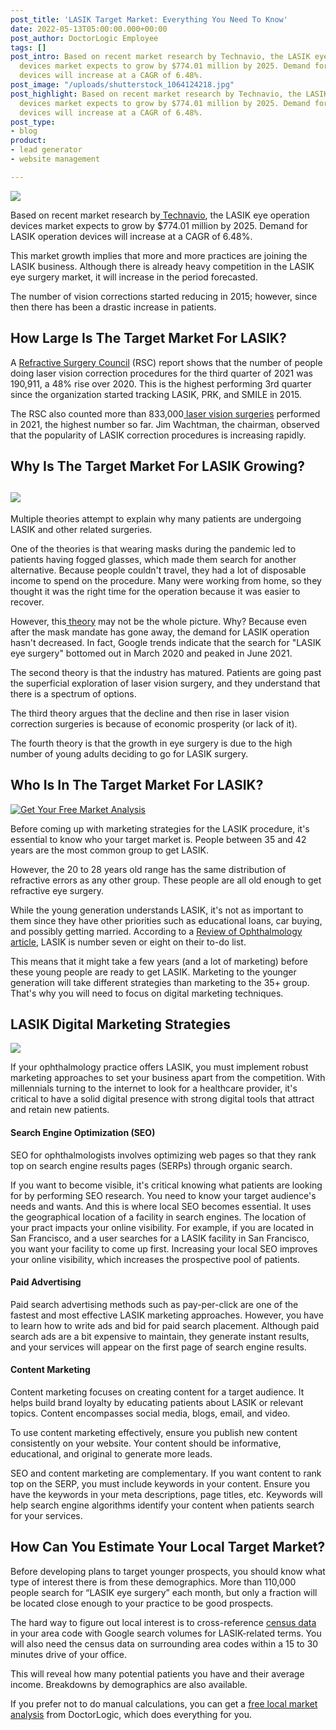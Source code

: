 ```yaml
---
post_title: 'LASIK Target Market: Everything You Need To Know'
date: 2022-05-13T05:00:00.000+00:00
post_author: DoctorLogic Employee
tags: []
post_intro: Based on recent market research by Technavio, the LASIK eye operation
  devices market expects to grow by $774.01 million by 2025. Demand for LASIK operation
  devices will increase at a CAGR of 6.48%.
post_image: "/uploads/shutterstock_1064124218.jpg"
post_highlight: Based on recent market research by Technavio, the LASIK eye operation
  devices market expects to grow by $774.01 million by 2025. Demand for LASIK operation
  devices will increase at a CAGR of 6.48%.
post_type:
- blog
product:
- lead generator
- website management

---
```

![](/uploads/shutterstock_1064124218.jpg)

Based on recent market research by[ Technavio](https://www.technavio.com/report/lasik-eye-surgery-devices-market-industry-analysis), the LASIK eye operation devices market expects to grow by $774.01 million by 2025. Demand for LASIK operation devices will increase at a CAGR of 6.48%.

This market growth implies that more and more practices are joining the LASIK business. Although there is already heavy competition in the LASIK eye surgery market, it will increase in the period forecasted.

The number of vision corrections started reducing in 2015; however, since then there has been a drastic increase in patients.

## **How Large Is The Target Market For LASIK?**

A [Refractive Surgery Council](https://americanrefractivesurgerycouncil.org/) (RSC) report shows that the number of people doing laser vision correction procedures for the third quarter of 2021 was 190,911, a 48% rise over 2020. This is the highest performing 3rd quarter since the organization started tracking LASIK, PRK, and SMILE in 2015.

The RSC also counted more than 833,000[ laser vision surgeries](https://www.healio.com/news/ophthalmology/20220127/laser-vision-correction-procedures-up-32-in-fourth-quarter-2021) performed in 2021, the highest number so far. Jim Wachtman, the chairman, observed that the popularity of LASIK correction procedures is increasing rapidly.

## **Why Is The Target Market For LASIK Growing?**

## ![](/uploads/shutterstock_1190198659.jpg)

Multiple theories attempt to explain why many patients are undergoing LASIK and other related surgeries.

One of the theories is that wearing masks during the pandemic led to patients having fogged glasses, which made them search for another alternative. Because people couldn't travel, they had a lot of disposable income to spend on the procedure. Many were working from home, so they thought it was the right time for the operation because it was easier to recover.

However, this[ theory](https://www.wbur.org/news/2022/01/31/masks-pandemic-lasik-laser-eye-surgery-boom) may not be the whole picture. Why? Because even after the mask mandate has gone away, the demand for LASIK operation hasn't decreased. In fact, Google trends indicate that the search for "LASIK eye surgery" bottomed out in March 2020 and peaked in June 2021.

The second theory is that the industry has matured. Patients are going past the superficial exploration of laser vision surgery, and they understand that there is a spectrum of options.

The third theory argues that the decline and then rise in laser vision correction surgeries is because of economic prosperity (or lack of it).

The fourth theory is that the growth in eye surgery is due to the high number of young adults deciding to go for LASIK surgery.

## **Who Is In The Target Market For LASIK?**

[![Get Your Free Market Analysis](/uploads/subscribeblog.png "Get Your Free Market Analysis")](https://growth.doctorlogic.com/how-to-turn-online-leads-into-primary-care-patients-ebook?utm_campaign=Vision&utm_source=DoctorLogic%20Vision%20Blog%20Posts&utm_medium=LASIK%20eBook&utm_content=LASIK%20eBook "Get Your Free Market Analysis")

Before coming up with marketing strategies for the LASIK procedure, it's essential to know who your target market is. People between 35 and 42 years are the most common group to get LASIK.

However, the 20 to 28 years old range has the same distribution of refractive errors as any other group. These people are all old enough to get refractive eye surgery.

While the young generation understands LASIK, it's not as important to them since they have other priorities such as educational loans, car buying, and possibly getting married. According to a [Review of Ophthalmology article](https://www.reviewofophthalmology.com/article/bringing-lasik-back-into-focus), LASIK is number seven or eight on their to-do list.

This means that it might take a few years (and a lot of marketing) before these young people are ready to get LASIK. Marketing to the younger generation will take different strategies than marketing to the 35+ group. That's why you will need to focus on digital marketing techniques.

## **LASIK Digital Marketing Strategies**

![](/uploads/shutterstock_1669035595.jpg)

If your ophthalmology practice offers LASIK, you must implement robust marketing approaches to set your business apart from the competition. With millennials turning to the internet to look for a healthcare provider, it's critical to have a solid digital presence with strong digital tools that attract and retain new patients.

#### **Search Engine Optimization (SEO)**

SEO for ophthalmologists involves optimizing web pages so that they rank top on search engine results pages (SERPs) through organic search.

If you want to become visible, it's critical knowing what patients are looking for by performing SEO research. You need to know your target audience's needs and wants. And this is where local SEO becomes essential. It uses the geographical location of a facility in search engines. The location of your pract impacts your online visibility. For example, if you are located in San Francisco, and a user searches for a LASIK facility in San Francisco, you want your facility to come up first. Increasing your local SEO improves your online visibility, which increases the prospective pool of patients.

#### **Paid Advertising**

Paid search advertising methods such as pay-per-click are one of the fastest and most effective LASIK marketing approaches. However, you have to learn how to write ads and bid for paid search placement. Although paid search ads are a bit expensive to maintain, they generate instant results, and your services will appear on the first page of search engine results.

#### **Content Marketing**

Content marketing focuses on creating content for a target audience. It helps build brand loyalty by educating patients about LASIK or relevant topics. Content encompasses social media, blogs, email, and video.

To use content marketing effectively, ensure you publish new content consistently on your website. Your content should be informative, educational, and original to generate more leads.

SEO and content marketing are complementary. If you want content to rank top on the SERP, you must include keywords in your content. Ensure you have the keywords in your meta descriptions, page titles, etc. Keywords will help search engine algorithms identify your content when patients search for your services.

## **How Can You Estimate Your Local Target Market?**

Before developing plans to target younger prospects, you should know what type of interest there is from these demographics. More than 110,000 people search for “LASIK eye surgery” each month, but only a fraction will be located close enough to your practice to be good prospects.

The hard way to figure out local interest is to cross-reference [census data](https://data.census.gov/cedsci/) in your area code with Google search volumes for LASIK-related terms. You will also need the census data on surrounding area codes within a 15 to 30 minutes drive of your office.

This will reveal how many potential patients you have and their average income. Breakdowns by demographics are also available.

If you prefer not to do manual calculations, you can get a [free local market analysis](https://doctorlogic.com/analysis) from DoctorLogic, which does everything for you.